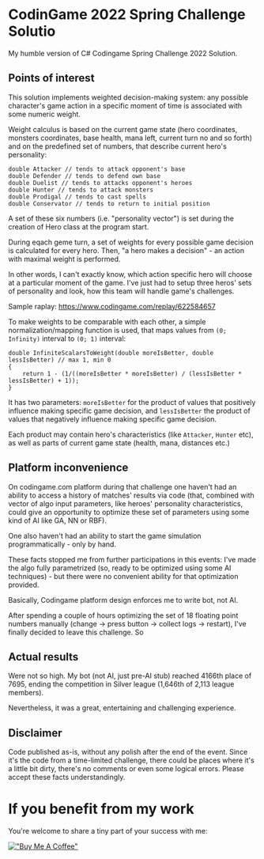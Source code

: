 # CodinGame 2022 Spring Challenge Solutio

My humble version of C# Codingame Spring Challenge 2022 Solution. 

## Points of interest

This solution implements weighted decision-making system: any possible character's game action in a specific moment of time is associated with some numeric weight. 

Weight calculus is based on the current game state (hero coordinates, monsters coordinates, base health, mana left, current turn no and so forth) and on the predefined set of numbers, that describe current hero's personality:

```
double Attacker // tends to attack opponent's base
double Defender // tends to defend own base
double Duelist // tends to attacks opponent's heroes
double Hunter // tends to attack monsters
double Prodigal // tends to cast spells
double Conservator // tends to return to initial position
```

A set of these six numbers (i.e. "personality vector") is set during the creation of Hero class at the program start.

During eqach geme turn, a set of weights for every possible game decision is calculated for every hero. Then, "a hero makes a decision" - an action with maximal weight is performed.

In other words, I can't exactly know, which action specific hero will choose at a particular moment of the game. I've just had to setup three heros' sets of personality and look, how this team will handle game's challenges. 

Sample raplay: https://www.codingame.com/replay/622584657

To make weights to be comparable with each other, a simple normalization/mapping function is used, that maps values from `(0; Infinity)` interval to `(0; 1)` interval:

```
double InfiniteScalarsToWeight(double moreIsBetter, double lessIsBetter) // max 1, min 0
{
    return 1 - (1/((moreIsBetter * moreIsBetter) / (lessIsBetter * lessIsBetter) + 1));
}
```

It has two parameters: `moreIsBetter` for the product of values that positively influence making specific game decision, and `lessIsBetter` the product of values that negatively influence making specific game decision.

Each product may contain hero's characteristics (like `Attacker`, `Hunter` etc), as well as parts of current game state (health, mana, distances etc.)

## Platform inconvenience

On codingame.com platform during that challenge one haven't had an ability to access a history of matches' results via code (that, combined with vector of algo input parameters, like heroes' personality characteristics, could give an opportunity to optimize these set of parameters using some kind of AI like GA, NN or RBF).

One also haven't had an ability to start the game simulation programmatically - only by hand.

These facts stopped me from further participations in this events: I've made the algo fully parametrized (so, ready to be optimized using some AI techniques) - but there were no convenient ability for that optimization provided.

Basically, Codingame platform design enforces me to write bot, not AI.

After spending a couple of hours optimizing the set of 18 floating point numbers manually (change -> press button -> collect logs -> restart), I've finally decided to leave this challenge. So

## Actual results

Were not so high. My bot (not AI, just pre-AI stub) reached 4166th place of 7695, ending the competition in Silver league (1,646th of 2,113 league members).

Nevertheless, it was a great, entertaining and challenging experience.

## Disclaimer

Code published as-is, without any polish after the end of the event. Since it's the code from a time-limited challenge, there could be places where it's a little bit dirty, there's no comments or even some logical errors. Please accept these facts understandingly.

# If you benefit from my work

You're welcome to share a tiny part of your success with me:

[!["Buy Me A Coffee"](https://www.buymeacoffee.com/assets/img/custom_images/orange_img.png)](https://www.buymeacoffee.com/rextextaucom)
